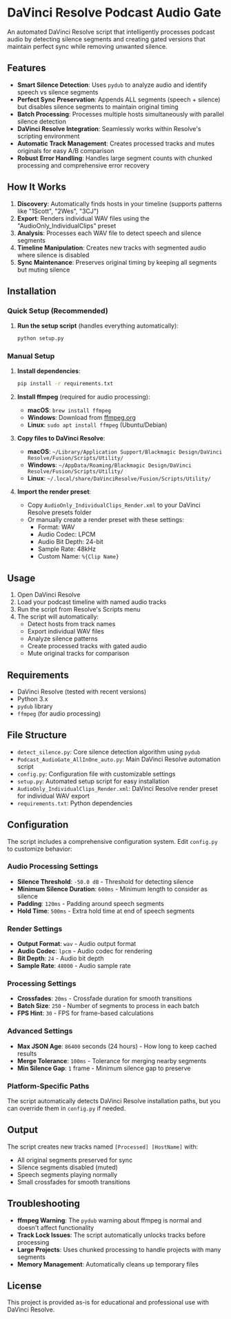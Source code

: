 # DaVinci Resolve Podcast Audio Gate

An automated DaVinci Resolve script that intelligently processes podcast audio by detecting silence segments and creating gated versions that maintain perfect sync while removing unwanted silence.

## Features

- **Smart Silence Detection**: Uses `pydub` to analyze audio and identify speech vs silence segments
- **Perfect Sync Preservation**: Appends ALL segments (speech + silence) but disables silence segments to maintain original timing
- **Batch Processing**: Processes multiple hosts simultaneously with parallel silence detection
- **DaVinci Resolve Integration**: Seamlessly works within Resolve's scripting environment
- **Automatic Track Management**: Creates processed tracks and mutes originals for easy A/B comparison
- **Robust Error Handling**: Handles large segment counts with chunked processing and comprehensive error recovery

## How It Works

1. **Discovery**: Automatically finds hosts in your timeline (supports patterns like "1Scott", "2Wes", "3CJ")
2. **Export**: Renders individual WAV files using the "AudioOnly_IndividualClips" preset
3. **Analysis**: Processes each WAV file to detect speech and silence segments
4. **Timeline Manipulation**: Creates new tracks with segmented audio where silence is disabled
5. **Sync Maintenance**: Preserves original timing by keeping all segments but muting silence

## Installation

### Quick Setup (Recommended)

1. **Run the setup script** (handles everything automatically):
   ```bash
   python setup.py
   ```

### Manual Setup

1. **Install dependencies**:
   ```bash
   pip install -r requirements.txt
   ```

2. **Install ffmpeg** (required for audio processing):
   - **macOS**: `brew install ffmpeg`
   - **Windows**: Download from [ffmpeg.org](https://ffmpeg.org/download.html)
   - **Linux**: `sudo apt install ffmpeg` (Ubuntu/Debian)

3. **Copy files to DaVinci Resolve**:
   - **macOS**: `~/Library/Application Support/Blackmagic Design/DaVinci Resolve/Fusion/Scripts/Utility/`
   - **Windows**: `~/AppData/Roaming/Blackmagic Design/DaVinci Resolve/Fusion/Scripts/Utility/`
   - **Linux**: `~/.local/share/DaVinciResolve/Fusion/Scripts/Utility/`

4. **Import the render preset**:
   - Copy `AudioOnly_IndividualClips_Render.xml` to your DaVinci Resolve presets folder
   - Or manually create a render preset with these settings:
     - Format: WAV
     - Audio Codec: LPCM
     - Audio Bit Depth: 24-bit
     - Sample Rate: 48kHz
     - Custom Name: `%{Clip Name}`

## Usage

1. Open DaVinci Resolve
2. Load your podcast timeline with named audio tracks
3. Run the script from Resolve's Scripts menu
4. The script will automatically:
   - Detect hosts from track names
   - Export individual WAV files
   - Analyze silence patterns
   - Create processed tracks with gated audio
   - Mute original tracks for comparison

## Requirements

- DaVinci Resolve (tested with recent versions)
- Python 3.x
- `pydub` library
- `ffmpeg` (for audio processing)

## File Structure

- `detect_silence.py`: Core silence detection algorithm using `pydub`
- `Podcast_AudioGate_AllInOne_auto.py`: Main DaVinci Resolve automation script
- `config.py`: Configuration file with customizable settings
- `setup.py`: Automated setup script for easy installation
- `AudioOnly_IndividualClips_Render.xml`: DaVinci Resolve render preset for individual WAV export
- `requirements.txt`: Python dependencies

## Configuration

The script includes a comprehensive configuration system. Edit `config.py` to customize behavior:

### Audio Processing Settings
- **Silence Threshold**: `-50.0 dB` - Threshold for detecting silence
- **Minimum Silence Duration**: `600ms` - Minimum length to consider as silence
- **Padding**: `120ms` - Padding around speech segments
- **Hold Time**: `500ms` - Extra hold time at end of speech segments

### Render Settings
- **Output Format**: `wav` - Audio output format
- **Audio Codec**: `lpcm` - Audio codec for rendering
- **Bit Depth**: `24` - Audio bit depth
- **Sample Rate**: `48000` - Audio sample rate

### Processing Settings
- **Crossfades**: `20ms` - Crossfade duration for smooth transitions
- **Batch Size**: `250` - Number of segments to process in each batch
- **FPS Hint**: `30` - FPS for frame-based calculations

### Advanced Settings
- **Max JSON Age**: `86400` seconds (24 hours) - How long to keep cached results
- **Merge Tolerance**: `100ms` - Tolerance for merging nearby segments
- **Min Silence Gap**: `1` frame - Minimum silence gap to preserve

### Platform-Specific Paths
The script automatically detects DaVinci Resolve installation paths, but you can override them in `config.py` if needed.

## Output

The script creates new tracks named `[Processed] [HostName]` with:
- All original segments preserved for sync
- Silence segments disabled (muted)
- Speech segments playing normally
- Small crossfades for smooth transitions

## Troubleshooting

- **ffmpeg Warning**: The `pydub` warning about ffmpeg is normal and doesn't affect functionality
- **Track Lock Issues**: The script automatically unlocks tracks before processing
- **Large Projects**: Uses chunked processing to handle projects with many segments
- **Memory Management**: Automatically cleans up temporary files

## License

This project is provided as-is for educational and professional use with DaVinci Resolve.
